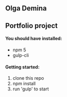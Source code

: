 ## Olga Demina

## Portfolio project

#### You should have installed:
* npm 5
* gulp-cli

#### Getting started:
1. clone this repo
2. npm install
3. run 'gulp' to start
